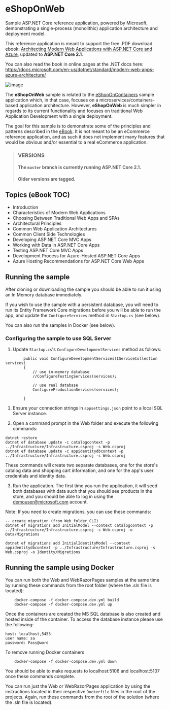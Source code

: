 # eShopOnWeb

Sample ASP.NET Core reference application, powered by Microsoft, demonstrating a single-process (monolithic) application architecture and deployment model. 

This reference application is meant to support the free .PDF download ebook: [Architecting Modern Web Applications with ASP.NET Core and Azure](https://aka.ms/webappebook), updated to **ASP.NET Core 2.1**.

You can also read the book in online pages at the .NET docs here: 
https://docs.microsoft.com/en-us/dotnet/standard/modern-web-apps-azure-architecture/

![image](https://user-images.githubusercontent.com/1712635/42467632-449688c2-8367-11e8-9323-81ab50a66006.png)

The **eShopOnWeb** sample is related to the [eShopOnContainers](https://github.com/dotnet/eShopOnContainers) sample application which, in that case, focuses on a microservices/containers-based application architecture. However, **eShopOnWeb** is much simpler in regards to its current functionality and focuses on traditional Web Application Development with a single deployment.

The goal for this sample is to demonstrate some of the principles and patterns described in the [eBook](https://aka.ms/webappebook). It is not meant to be an eCommerce reference application, and as such it does not implement many features that would be obvious and/or essential to a real eCommerce application.

> ### VERSIONS
> #### The `master` branch is currently running ASP.NET Core 2.1.
> #### Older versions are tagged.


## Topics (eBook TOC)

- Introduction
- Characteristics of Modern Web Applications
- Choosing Between Traditional Web Apps and SPAs
- Architectural Principles
- Common Web Application Architectures
- Common Client Side Technologies
- Developing ASP.NET Core MVC Apps
- Working with Data in ASP.NET Core Apps
- Testing ASP.NET Core MVC Apps
- Development Process for Azure-Hosted ASP.NET Core Apps
- Azure Hosting Recommendations for ASP.NET Core Web Apps

## Running the sample

After cloning or downloading the sample you should be able to run it using an In Memory database immediately.

If you wish to use the sample with a persistent database, you will need to run its Entity Framework Core migrations before you will be able to run the app, and update the `ConfigureServices` method in `Startup.cs` (see below).

You can also run the samples in Docker (see below).

### Configuring the sample to use SQL Server

1. Update `Startup.cs`'s `ConfigureDevelopmentServices` method as follows:

```
        public void ConfigureDevelopmentServices(IServiceCollection services)
        {
            // use in-memory database
            //ConfigureTestingServices(services);

            // use real database
            ConfigureProductionServices(services);

        }
```

1. Ensure your connection strings in `appsettings.json` point to a local SQL Server instance.

2. Open a command prompt in the Web folder and execute the following commands:

```
dotnet restore
dotnet ef database update -c catalogcontext -p ../Infrastructure/Infrastructure.csproj -s Web.csproj
dotnet ef database update -c appidentitydbcontext -p ../Infrastructure/Infrastructure.csproj -s Web.csproj
```

These commands will create two separate databases, one for the store's catalog data and shopping cart information, and one for the app's user credentials and identity data.

3. Run the application.
The first time you run the application, it will seed both databases with data such that you should see products in the store, and you should be able to log in using the demouser@microsoft.com account.

Note: If you need to create migrations, you can use these commands:
```
-- create migration (from Web folder CLI)
dotnet ef migrations add InitialModel --context catalogcontext -p ../Infrastructure/Infrastructure.csproj -s Web.csproj -o Data/Migrations

dotnet ef migrations add InitialIdentityModel --context appidentitydbcontext -p ../Infrastructure/Infrastructure.csproj -s Web.csproj -o Identity/Migrations
```

## Running the sample using Docker

You can run both the Web and WebRazorPages samples at the same time by running these commands from the root folder (where the .sln file is located):

```
    docker-compose -f docker-compose.dev.yml build
    docker-compose -f docker-compose.dev.yml up
```
Once the containers are created the MS SQL database is also created and hosted inside of the container.
To access the database instance please use the following:
```
host: localhost,5453
user name: sa
password: Pass@word
```

To remove running Docker containers
```
    docker-compose -f docker-compose.dev.yml down
```

You should be able to make requests to localhost:5106 and localhost:5107 once these commands complete.

You can run just the Web or WebRazorPages application by using the instructions located in their respective `Dockerfile` files in the root of the projects. Again, run these commands from the root of the solution (where the .sln file is located).
